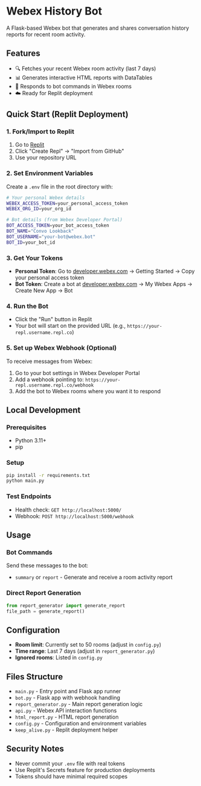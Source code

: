 # Webex History Bot

A Flask-based Webex bot that generates and shares conversation history reports for recent room activity.

## Features
- 🔍 Fetches your recent Webex room activity (last 7 days)
- 📊 Generates interactive HTML reports with DataTables
- 🤖 Responds to bot commands in Webex rooms
- ☁️ Ready for Replit deployment

## Quick Start (Replit Deployment)

### 1. Fork/Import to Replit
1. Go to [Replit](https://replit.com)
2. Click "Create Repl" → "Import from GitHub"
3. Use your repository URL

### 2. Set Environment Variables
Create a `.env` file in the root directory with:
```bash
# Your personal Webex details
WEBEX_ACCESS_TOKEN=your_personal_access_token
WEBEX_ORG_ID=your_org_id

# Bot details (from Webex Developer Portal)
BOT_ACCESS_TOKEN=your_bot_access_token
BOT_NAME="Convo Lookback"
BOT_USERNAME="your-bot@webex.bot"
BOT_ID=your_bot_id
```

### 3. Get Your Tokens
- **Personal Token**: Go to [developer.webex.com](https://developer.webex.com) → Getting Started → Copy your personal access token
- **Bot Token**: Create a bot at [developer.webex.com](https://developer.webex.com) → My Webex Apps → Create New App → Bot

### 4. Run the Bot
- Click the "Run" button in Replit
- Your bot will start on the provided URL (e.g., `https://your-repl.username.repl.co`)

### 5. Set up Webex Webhook (Optional)
To receive messages from Webex:
1. Go to your bot settings in Webex Developer Portal
2. Add a webhook pointing to: `https://your-repl.username.repl.co/webhook`
3. Add the bot to Webex rooms where you want it to respond

## Local Development

### Prerequisites
- Python 3.11+
- pip

### Setup
```bash
pip install -r requirements.txt
python main.py
```

### Test Endpoints
- Health check: `GET http://localhost:5000/`
- Webhook: `POST http://localhost:5000/webhook`

## Usage

### Bot Commands
Send these messages to the bot:
- `summary` or `report` - Generate and receive a room activity report

### Direct Report Generation
```python
from report_generator import generate_report
file_path = generate_report()
```

## Configuration

- **Room limit**: Currently set to 50 rooms (adjust in `config.py`)
- **Time range**: Last 7 days (adjust in `report_generator.py`)
- **Ignored rooms**: Listed in `config.py`

## Files Structure
- `main.py` - Entry point and Flask app runner
- `bot.py` - Flask app with webhook handling
- `report_generator.py` - Main report generation logic
- `api.py` - Webex API interaction functions
- `html_report.py` - HTML report generation
- `config.py` - Configuration and environment variables
- `keep_alive.py` - Replit deployment helper

## Security Notes
- Never commit your `.env` file with real tokens
- Use Replit's Secrets feature for production deployments
- Tokens should have minimal required scopes
